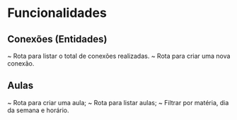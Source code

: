# Funcionalidades

## Conexões (Entidades)

~ Rota para listar o total de conexões realizadas.
~ Rota para criar uma nova conexão.

## Aulas
~ Rota para criar uma aula;
~ Rota para listar aulas;
  ~ Filtrar por matéria, dia da semana e horário.


